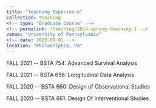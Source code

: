 ```yaml
---
title: "Teaching Experience"
collection: teaching
<!-- type: "Graduate Course" -->
<!-- permalink: /teaching/2014-spring-teaching-1 -->
venue: "University of Pennsylvania"
<!-- date: 2020-09-01 -->
location: "Philadelphia, PA"
---
```


FALL 2021 -- BSTA 754: Advanced Survival Analysis

FALL 2021 -- BSTA 656: Longitudinal Data Analysis

FALL 2020 -- BSTA 660: Design of Observational Studies

FALL 2020 -- BSTA 661: Design Of Interventional Studies
